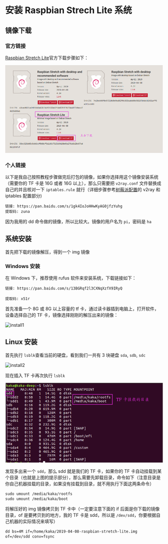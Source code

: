 # 安装 Raspbian Strech Lite 系统

## 镜像下载

### 官方链接

[Raspbian Stretch Lite](https://www.raspberrypi.org/downloads/raspbian/)官方下载步骤如下：

![0](./pic/raspberrypi/0.png)



### 个人链接

以下是我自己按照教程步骤做完后打包的镜像，如果你选择用这个镜像安装系统（需要你的 TF 卡是 16G 或者 16G 以上），那么只需要把 `v2ray.conf` 文件替换成自己的并且核对一下 `iptables.rule` 就行（详细步骤参考[树莓派配置](./README.md)的 v2ray 和 iptables 配置部分)

```
链接: https://pan.baidu.com/s/1gk4IoJoHHwKyAG0jfzYuhg 
提取码: zuna
```

因为我用的 dd 命令做的镜像，所以比较大。镜像的用户名为 `pi`，密码是 `ha`

## 系统安装

首先把下载的镜像解压，得到一个 img 镜像



### Windows 安装

在 Windows 下，推荐使用 rufus 软件来安装系统，下载链接如下：

```
链接: https://pan.baidu.com/s/13BGRqf2l3CXNqXzfX9IRyQ 

提取码: x51r 
```

首先准备一个 8G 或 8G 以上容量的 tf 卡，通过读卡器插到电脑上，打开软件，设备选择自己的 TF 卡，镜像选择刚刚的解压出来的镜像：

![install1](/home/kaka/kaka/raspberry-pi-dns/pic/raspberrypi/install1.png)

## Linux 安装

首先执行 `lsblk`查看当前的硬盘，看到我们一共有 3 块硬盘 `sda`, `sdb`, `sdc`

![install2](/home/kaka/kaka/raspberry-pi-dns/pic/raspberrypi/install2.png)

现在插入 TF 卡再次执行 `lsblk`

![install3](./pic/raspberrypi/install3.png)

发现多出来一个 `sdd`，那么 sdd 就是我们的 TF 卡，如果你的 TF 卡自动挂载到某个目录（也就是上图的提示部分），那么需要先卸载目录，命令如下（注意目录是你自己机器挂载的目录，如果没有挂载到目录，就不用执行下面这两条命令）

```
sudo umount /media/kaka/rootfs
sudo umount /media/kaka/boot
```

将解压好的 img 镜像拷贝到 TF 卡中（一定要注意下面的 if 后面是你下载的镜像目录，of 是要拷贝到的地方，我的 TF 卡是 sdd，所以是 `/dev/sdd`，你要根据自己机器的实际情况来填写）

```
dd bs=4M if=/home/kaka/2019-04-08-raspbian-stretch-lite.img of=/dev/sdd conv=fsync
```

